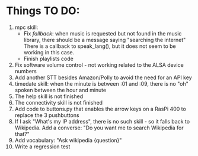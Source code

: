 # Things TO DO:

1. mpc skill:
    - Fix *fallback*: when music is requested but not found in the music library, there should be a message saying "searching the internet"
There is a callback to speak_lang(), but it does not seem to be working in this case.
    - Finish playlists code
1. Fix software volume control - not working related to the ALSA device numbers
1. Add another STT besides Amazon/Polly to avoid the need for an API key
1. timedate skill: when the minute is between :01 and :09, there is no "oh" spoken between the hour and minute
1. The help skill is not finished
1. The connectivity skill is not finished
1. Add code to buttons.py that enables the arrow keys on a RasPi 400 to replace the 3 pushbuttons
1. If I ask "What's my IP address", there is no such skill - so it falls back to Wikipedia.
Add a converse: "Do you want me to search Wikipedia for that?"
1. Add vocabulary: "Ask wikipedia {question}"
1. Write a regression test

